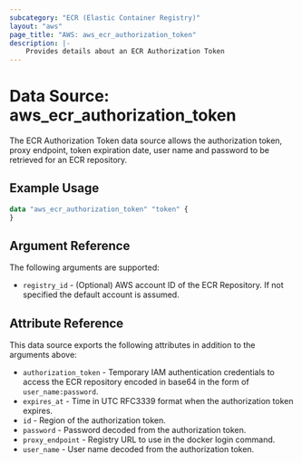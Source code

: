 ```yaml
---
subcategory: "ECR (Elastic Container Registry)"
layout: "aws"
page_title: "AWS: aws_ecr_authorization_token"
description: |-
    Provides details about an ECR Authorization Token
---
```


# Data Source: aws_ecr_authorization_token

The ECR Authorization Token data source allows the authorization token, proxy endpoint, token expiration date, user name and password to be retrieved for an ECR repository.

## Example Usage

```terraform
data "aws_ecr_authorization_token" "token" {
}
```

## Argument Reference

The following arguments are supported:

* `registry_id` - (Optional) AWS account ID of the ECR Repository. If not specified the default account is assumed.

## Attribute Reference

This data source exports the following attributes in addition to the arguments above:

* `authorization_token` - Temporary IAM authentication credentials to access the ECR repository encoded in base64 in the form of `user_name:password`.
* `expires_at` - Time in UTC RFC3339 format when the authorization token expires.
* `id` - Region of the authorization token.
* `password` - Password decoded from the authorization token.
* `proxy_endpoint` - Registry URL to use in the docker login command.
* `user_name` - User name decoded from the authorization token.
